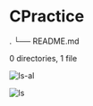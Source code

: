 # CPractice
.
└── README.md

0 directories, 1 file

![ls-al](/home/zhengyang/haizei/1.CPractice/ls-al.png)



![ls](/home/zhengyang/haizei/1.CPractice/ls.png)